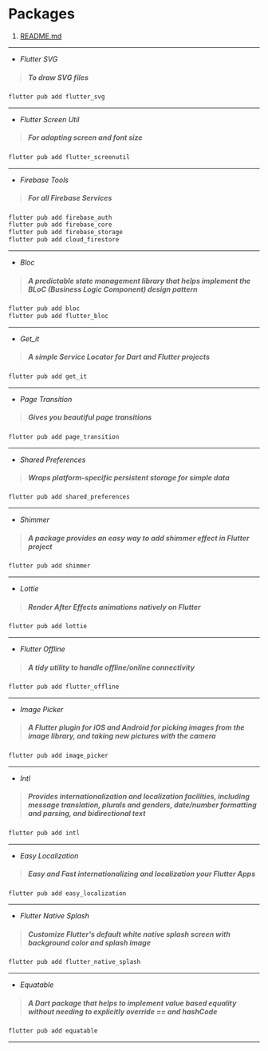 # Packages

1. [README.md](README.md#L7)


---
- *Flutter SVG* 
> ##### To draw SVG files
```dart
flutter pub add flutter_svg
```
---
- *Flutter Screen Util*
> ##### For adapting screen and font size
```dart
flutter pub add flutter_screenutil
```
---
- *Firebase Tools*
> ##### For all Firebase Services
```dart
flutter pub add firebase_auth
flutter pub add firebase_core
flutter pub add firebase_storage
flutter pub add cloud_firestore
```
---
- *Bloc*
> ##### A predictable state management library that helps implement the BLoC (Business Logic Component) design pattern
```dart
flutter pub add bloc
flutter pub add flutter_bloc
```
---
- *Get_it*
> ##### A simple Service Locator for Dart and Flutter projects
```dart
flutter pub add get_it
```
---
- *Page Transition*
> ##### Gives you beautiful page transitions
```dart
flutter pub add page_transition
```
---
- *Shared Preferences*
> ##### Wraps platform-specific persistent storage for simple data
```dart
flutter pub add shared_preferences
```
---
- *Shimmer*
> ##### A package provides an easy way to add shimmer effect in Flutter project
```dart
flutter pub add shimmer
```
---
- *Lottie*
> ##### Render After Effects animations natively on Flutter
```dart
flutter pub add lottie
```
---
- *Flutter Offline*
> ##### A tidy utility to handle offline/online connectivity
```dart
flutter pub add flutter_offline
```
---
- *Image Picker*
> ##### A Flutter plugin for iOS and Android for picking images from the image library, and taking new pictures with the camera
```dart
flutter pub add image_picker
```
---
- *Intl*
> ##### Provides internationalization and localization facilities, including message translation, plurals and genders, date/number formatting and parsing, and bidirectional text
```dart
flutter pub add intl
```
---
- *Easy Localization*
> ##### Easy and Fast internationalizing and localization your Flutter Apps
```dart
flutter pub add easy_localization
```
---
- *Flutter Native Splash*
> ##### Customize Flutter's default white native splash screen with background color and splash image
```dart
flutter pub add flutter_native_splash
```
---
- *Equatable*
> ##### A Dart package that helps to implement value based equality without needing to explicitly override == and hashCode
```dart
flutter pub add equatable
```
---
